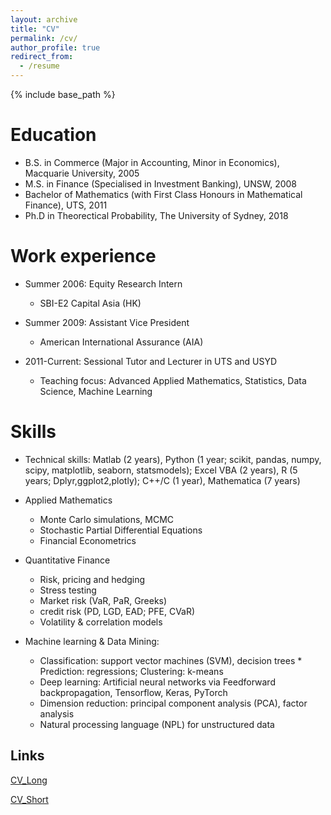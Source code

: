 ```yaml
---
layout: archive
title: "CV"
permalink: /cv/
author_profile: true
redirect_from:
  - /resume
---
```


{% include base_path %}

Education
======
* B.S. in Commerce (Major in Accounting, Minor in Economics), Macquarie University, 2005
* M.S. in Finance (Specialised in Investment Banking), UNSW, 2008
* Bachelor of Mathematics (with First Class Honours in Mathematical Finance), UTS, 2011
* Ph.D in Theorectical Probability, The University of Sydney, 2018 

Work experience
======
* Summer 2006: Equity Research Intern
  * SBI-E2 Capital Asia (HK)

* Summer 2009: Assistant Vice President
  * American International Assurance (AIA)

* 2011-Current: Sessional Tutor and Lecturer in UTS and USYD
  * Teaching focus: Advanced Applied Mathematics, Statistics, Data Science, Machine Learning
  
Skills
======
* Technical skills: Matlab (2 years), Python (1 year; scikit, pandas, numpy, scipy, matplotlib, seaborn, statsmodels); Excel VBA (2 years), R (5 years; Dplyr,ggplot2,plotly); C++/C (1 year), Mathematica (7 years) 

* Applied Mathematics
  * Monte Carlo simulations, MCMC
  * Stochastic Partial Differential Equations
  * Financial Econometrics

* Quantitative Finance
  * Risk, pricing and hedging
  * Stress testing
  * Market risk (VaR, PaR, Greeks) 
  * credit risk (PD, LGD, EAD; PFE, CVaR)
  * Volatility & correlation models
  
* Machine learning & Data Mining:
  * Classification: support vector machines (SVM), decision trees       * Prediction: regressions; Clustering: k-means
  * Deep learning: Artificial neural networks via Feedforward backpropagation, Tensorflow, Keras, PyTorch
  * Dimension reduction: principal component analysis (PCA), factor analysis
  * Natural processing language (NPL) for unstructured data
  
Links
-----

[CV_Long](https://github.com/leannejdong/leannejdong.github.io/blob/master/files/LeanneJD.pdf)

[CV_Short](https://github.com/leannejdong/leannejdong.github.io/blob/master/files/LeanneCV_2019_word.pdf)
